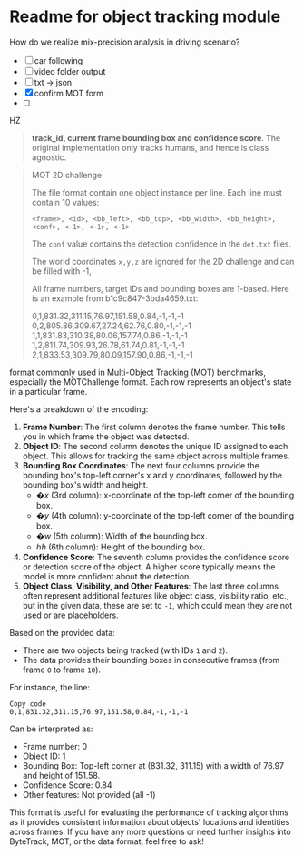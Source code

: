 # Readme for object tracking module

How do we realize mix-precision analysis in driving scenario?

- [ ] car following
- [ ] video folder output
- [ ] txt -> json
- [x] confirm MOT form
- [ ] 



HZ

> **track_id, current frame bounding box and confidence score**. The original implementation only tracks humans, and hence is class agnostic.

> MOT 2D challenge
>
> The file format contain one object instance per line. Each line must contain 10 values:
>
> ```
> <frame>, <id>, <bb_left>, <bb_top>, <bb_width>, <bb_height>, <conf>, <-1>, <-1>, <-1>
> ```
>
> The `conf` value contains the detection confidence in the `det.txt` files. 
>
> The world coordinates `x,y,z` are ignored for the 2D challenge and can be filled with -1,
>
> 
>
> All frame numbers, target IDs and bounding boxes are 1-based. Here is an example from b1c9c847-3bda4659.txt:
>
> 0,1,831.32,311.15,76.97,151.58,0.84,-1,-1,-1
> 0,2,805.86,309.67,27.24,62.76,0.80,-1,-1,-1
> 1,1,831.83,310.38,80.06,157.74,0.86,-1,-1,-1
> 1,2,811.74,309.93,26.78,61.74,0.81,-1,-1,-1
> 2,1,833.53,309.79,80.09,157.90,0.86,-1,-1,-1



format commonly used in Multi-Object Tracking (MOT) benchmarks, especially the MOTChallenge format. Each row represents an object's state in a particular frame.

Here's a breakdown of the encoding:

1. **Frame Number**: The first column denotes the frame number. This tells you in which frame the object was detected.
2. **Object ID**: The second column denotes the unique ID assigned to each object. This allows for tracking the same object across multiple frames.
3. **Bounding Box Coordinates**: The next four columns provide the bounding box's top-left corner's x and y coordinates, followed by the bounding box's width and height.
   - �*x* (3rd column): x-coordinate of the top-left corner of the bounding box.
   - �*y* (4th column): y-coordinate of the top-left corner of the bounding box.
   - �*w* (5th column): Width of the bounding box.
   - ℎ*h* (6th column): Height of the bounding box.
4. **Confidence Score**: The seventh column provides the confidence score or detection score of the object. A higher score typically means the model is more confident about the detection.
5. **Object Class, Visibility, and Other Features**: The last three columns often represent additional features like object class, visibility ratio, etc., but in the given data, these are set to `-1`, which could mean they are not used or are placeholders.

Based on the provided data:

- There are two objects being tracked (with IDs `1` and `2`).
- The data provides their bounding boxes in consecutive frames (from frame `0` to frame `10`).

For instance, the line:

```
Copy code
0,1,831.32,311.15,76.97,151.58,0.84,-1,-1,-1
```

Can be interpreted as:

- Frame number: 0
- Object ID: 1
- Bounding Box: Top-left corner at (831.32, 311.15) with a width of 76.97 and height of 151.58.
- Confidence Score: 0.84
- Other features: Not provided (all -1)

This format is useful for evaluating the performance of tracking algorithms as it provides consistent information about objects' locations and identities across frames. If you have any more questions or need further insights into ByteTrack, MOT, or the data format, feel free to ask!